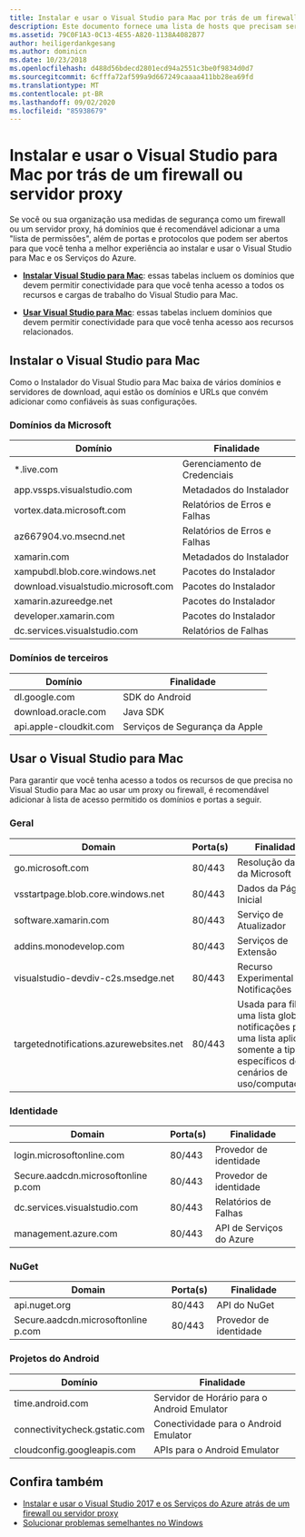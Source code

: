 ```yaml
---
title: Instalar e usar o Visual Studio para Mac por trás de um firewall ou servidor proxy
description: Este documento fornece uma lista de hosts que precisam ser permitidos no firewall para que o Visual Studio para Mac (e suas cargas de trabalho, incluindo Xamarin) funcione em um ambiente corporativo.
ms.assetid: 79C0F1A3-0C13-4E55-A820-1138A4082B77
author: heiligerdankgesang
ms.author: dominicn
ms.date: 10/23/2018
ms.openlocfilehash: d488d56bdecd2801ecd94a2551c3be0f9834d0d7
ms.sourcegitcommit: 6cfffa72af599a9d667249caaaa411bb28ea69fd
ms.translationtype: MT
ms.contentlocale: pt-BR
ms.lasthandoff: 09/02/2020
ms.locfileid: "85938679"
---
```

# <a name="install-and-use-visual-studio-for-mac-behind-a-firewall-or-proxy-server"></a>Instalar e usar o Visual Studio para Mac por trás de um firewall ou servidor proxy

Se você ou sua organização usa medidas de segurança como um firewall ou um servidor proxy, há domínios que é recomendável adicionar a uma "lista de permissões", além de portas e protocolos que podem ser abertos para que você tenha a melhor experiência ao instalar e usar o Visual Studio para Mac e os Serviços do Azure.

- [**Instalar Visual Studio para Mac**](#install-visual-studio-for-mac): essas tabelas incluem os domínios que devem permitir conectividade para que você tenha acesso a todos os recursos e cargas de trabalho do Visual Studio para Mac.

- [**Usar Visual Studio para Mac**](#use-visual-studio-for-mac): essas tabelas incluem domínios que devem permitir conectividade para que você tenha acesso aos recursos relacionados.

## <a name="install-visual-studio-for-mac"></a>Instalar o Visual Studio para Mac

Como o Instalador do Visual Studio para Mac baixa de vários domínios e servidores de download, aqui estão os domínios e URLs que convém adicionar como confiáveis às suas configurações.

### <a name="microsoft-domains"></a>Domínios da Microsoft

| Domínio| Finalidade |
| ----------------------------------- |---------------------------|
| *.live.com| Gerenciamento de Credenciais |
| app.vssps.visualstudio.com| Metadados do Instalador|
| vortex.data.microsoft.com | Relatórios de Erros e Falhas |
| az667904.vo.msecnd.net| Relatórios de Erros e Falhas |
| xamarin.com | Metadados do Instalador|
| xampubdl.blob.core.windows.net| Pacotes do Instalador|
| download.visualstudio.microsoft.com | Pacotes do Instalador|
| xamarin.azureedge.net | Pacotes do Instalador|
| developer.xamarin.com | Pacotes do Instalador|
| dc.services.visualstudio.com| Relatórios de Falhas |

### <a name="third-party-domains"></a>Domínios de terceiros

| Domínio| Finalidade |
| --------------------------|-------------------------|
| dl.google.com | SDK do Android |
| download.oracle.com | Java SDK|
| api.apple-cloudkit.com| Serviços de Segurança da Apple |

## <a name="use-visual-studio-for-mac"></a>Usar o Visual Studio para Mac

Para garantir que você tenha acesso a todos os recursos de que precisa no Visual Studio para Mac ao usar um proxy ou firewall, é recomendável adicionar à lista de acesso permitido os domínios e portas a seguir.

### <a name="general"></a>Geral

| Domain | Porta(s)|Finalidade|
| ----------------------|------------------|------------------|
| go.microsoft.com | 80/443|Resolução da URL da Microsoft |
| vsstartpage.blob.core.windows.net| 80/443| Dados da Página Inicial|
| software.xamarin.com |  80/443|Serviço de Atualizador|
| addins.monodevelop.com | 80/443| Serviços de Extensão |
| visualstudio-devdiv-c2s.msedge.net | 80/443| Recurso Experimental e Notificações |
| targetednotifications.azurewebsites.net|  80/443| Usada para filtrar uma lista global de notificações para uma lista aplicável somente a tipos específicos de cenários de uso/computadores|

### <a name="identity"></a>Identidade

| Domain | Porta(s)|Finalidade|
| ----------------------|------------------|------------------|
| login.microsoftonline.com | 80/443| Provedor de identidade|
| Secure.aadcdn.microsoftonline p.com | 80/443|Provedor de identidade|
| dc.services.visualstudio.com| 80/443|Relatórios de Falhas|
| management.azure.com|80/443| API de Serviços do Azure |

### <a name="nuget"></a>NuGet

| Domain | Porta(s)|Finalidade|
| ----------------------|------------------|------------------|
| api.nuget.org | 80/443|API do NuGet|
| Secure.aadcdn.microsoftonline p.com |80/443| Provedor de identidade|

### <a name="android-projects"></a>Projetos do Android

| Domínio| Finalidade|
| ------------------------------------|------------------------------------|
| time.android.com| Servidor de Horário para o Android Emulator |
| connectivitycheck.gstatic.com | Conectividade para o Android Emulator|
| cloudconfig.googleapis.com| APIs para o Android Emulator|

## <a name="see-also"></a>Confira também

- [Instalar e usar o Visual Studio 2017 e os Serviços do Azure atrás de um firewall ou servidor proxy](/visualstudio/install/install-and-use-visual-studio-behind-a-firewall-or-proxy-server)
- [Solucionar problemas semelhantes no Windows](/visualstudio/install/troubleshooting-network-related-errors-in-visual-studio)
